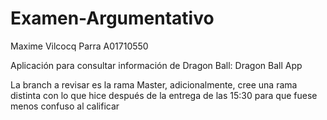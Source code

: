 # Examen-Argumentativo

Maxime Vilcocq Parra
A01710550

Aplicación para consultar información de Dragon Ball: Dragon Ball App


La branch a revisar es la rama Master, adicionalmente, cree una rama distinta con lo que hice después de la entrega de las 15:30 para que fuese menos confuso al calificar
